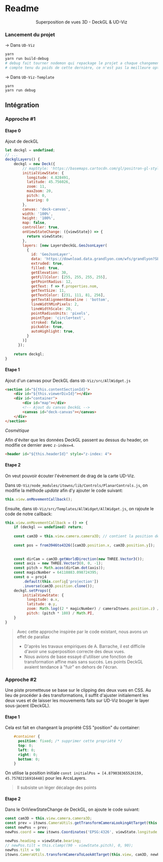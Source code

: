 # Readme

<div style="text-align: center">
	Superposition de vues 3D - DeckGL & UD-Viz
</div>



### Lancement du projet



-> Dans `UD-Viz`

```bash
yarn
yarn run build-debug
# debug fait tourner nodemon qui repackage le projet a chaque changement.
# compte tenu du poids de cette dernière, ce n'est pas la meilleure option
```



-> Dans `UD-Viz-Template`

```
yarn
yarn run debug
```



## Intégration

### Approche #1

#### Etape 0

Ajout de deckGL

```js
let deckgl = undefined;
// ...
deckglLayers() {
    deckgl = new Deck({
        // mapStyle: 'https://basemaps.cartocdn.com/gl/positron-gl-style/style.json',
        initialViewState: {
          longitude: 4.828491,
          latitude: 45.756026,
          zoom: 11,
          maxZoom: 20,
          pitch: 0,
          bearing: 0
        },  
        canvas: 'deck-canvas',
        width: '100%',
        height: '100%',
        map: false,
        controller: true,
        onViewStateChange: ({viewState}) => {
          return viewState;
        },
        layers: [new LayersDeckGL.GeoJsonLayer(
          {
            id: 'GeoJsonLayer',
            data: 'https://download.data.grandlyon.com/wfs/grandlyon?SERVICE=WFS&VERSION=2.0.0&request=GetFeature&typename=car_care.carcmp_latest&outputFormat=application/json; subtype=geojson&SRSNAME=EPSG:4326',
            extruded: true,
            filled: true,
            getElevation: 30,
            getFillColor: [255, 255, 255, 255],
            getPointRadius: 12,
            getText: f => f.properties.nom,
            getTextSize: 11,
            getTextColor: [231, 111, 81, 256],
            getTextAlignmentBaseline : 'bottom',
            lineWidthMinPixels: 2,
            lineWidthScale: 20,
            pointRadiusUnits: 'pixels',
            pointType: 'circle+text',
            stroked: false,
            pickable: true,
            autoHighlight: true,
          }
        )]
      });
    
    return deckgl;
}
```



#### Etape 1

Ajout d'un canvas pour DeckGL dans `UD-Viz/src/AllWidget.js`

```html
<section id="${this.contentSectionId}">
	<div id="${this.viewerDivId}"></div>
    <div id="container">
		<div id="map"></div>
        <!-- Ajout du canvas DeckGL -->
		<canvas id="deck-canvas"></canvas>
    </div>
</section>
```

*Cosmétique*

Afin d'éviter que les données DeckGL passent au dessus du header, on modifie ce dernier avec `z-index=4`.

```html
<header id="${this.headerId}" style="z-index: 4">
```



#### Etape 2

On veut pouvoir écouter l'évènement de drag de la carte UD-Viz.

Dans `UD-Viz/node_modules/itowns/lib/Controls/PlanarControls.js`, on modifie la méthode *update* afin d'y ajouter le code suivant:

```js
this.view.onMovementCallback();
```



Ensuite, dans `UD-Viz/src/Templates/AllWidget/AllWidget.js`, on rajoute le code de notre callback:

```js
this.view.onMovementCallback = () => {
    if (deckgl == undefined) return;
    
    const cam3D = this.view.camera.camera3D; // contient la position de UD-Viz en EPSG:3946
    
    const pos = from3946to4326([cam3D.position.x, cam3D.position.y]);
    
    
    const dirCam = cam3D.getWorldDirection(new THREE.Vector3());
    const axis = new THREE.Vector3(0, 0, -1);
	const pitch = Math.acos(dirCam.dot(axis));	
	const magicNumber = 64118883.098724395;
	const o = proj4
    	.default(this.config['projection'])
        .inverse(cam3D.position.clone());
	deckgl.setProps({ 
        initialViewState: {
          longitude: o.x,
          latitude: o.y,
          zoom: Math.log((2 * magicNumber) / cameraItowns.position.z) / Math.log(2),
          pitch: (pitch * 180) / Math.PI,
	}
}
```

>   Avec cette approche inspirée par le code existant, nous avons un effet de parallax
>
>   -   D'après les travaux empiriques de A. Barrache, il est difficile d'avoir une superposition correcte des deux vues.
>   -   Nous avions de base essayé d'utiliser une fonction de transformation affine mais sans succès. Les points DeckGL avaient tendance à "fuir" en dehors de l'écran.



### Approche #2

Une piste prometteuse se base sur le clipping des deux vues en CSS. Au lieu de procéder à des transformations, il suffit d'ajuster initialement les deux vues et de laisser les mouvements faits sur UD-Viz bouger le layer sous-jacent (DeckGL).



#### Etape 1

Cela est fait en changeant la propriété CSS "position" du container:

```css
    #container {
      position: fixed; /* supprimer cette propriété */
      top: 0;
      left: 0;
      right: 0;
      bottom: 0;
    }
```

On utilise la position initiale `const initialPos = [4.879038365526159, 45.75702216916448]` pour les ArcsLayers.

>   Il subsiste un léger décalage des points



#### Etape 2

Dans le OnViewStateChange de DeckGL, on ajoute le code suivant:

```js
const cam3D = this.view.camera.camera3D;
const prev = itowns.CameraUtils.getTransformCameraLookingAtTarget(this.view, cam3D);
const newPos = prev;
newPos.coord = new itowns.Coordinates('EPSG:4326', viewState.longitude, viewState.latitude, 0).as('EPSG:3946');

newPos.heading = viewState.bearing;
// newPos.tilt = this.clamp((90 - viewState.pitch), 0, 90);
newPos.tilt = 90
itowns.CameraUtils.transformCameraToLookAtTarget(this.view, cam3D, newPos);
```

